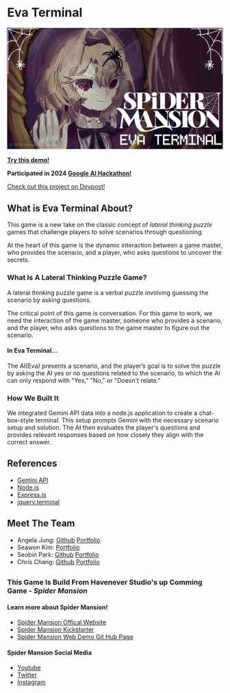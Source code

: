 # Eva Terminal

![Eva Terminal banner](assets/eva_terminal_banner_v2.jpg)

[**Try this demo!**](https://eva-terminal-demo.onrender.com/)

**Participated in 2024 [Google AI Hackathon!](https://googleai.devpost.com/)**

[Check out this project on Devpost!](https://devpost.com/software/spider-mansion)

## What is Eva Terminal About?
This game is a new take on the classic concept of *lateral thinking puzzle* games that challenge players to solve scenarios through questioning. 

At the heart of this game is the dynamic interaction between a game master, who provides the scenario, and a player, who asks questions to uncover the secrets.

### What Is A Lateral Thinking Puzzle Game?
A lateral thinking puzzle game is a verbal puzzle involving guessing the scenario by asking questions. 

The critical point of this game is conversation. For this game to work, we need the interaction of the game master, someone who provides a scenario, and the player, who asks questions to the game master to figure out the scenario. 

#### In Eva Terminal...
The AI(Eva) presents a scenario, and the player’s goal is to solve the puzzle by asking the AI yes or no questions related to the scenario, to which the AI can only respond with "Yes," "No," or "Doesn't relate."

### How We Built It
We integrated Gemini API data into a node.js application to create a chat-box-style terminal. This setup prompts Gemini with the necessary scenario setup and solution. The AI then evaluates the player's questions and provides relevant responses based on how closely they align with the correct answer.

## References
* [Gemini API](https://ai.google.dev/)
* [Node.js](https://nodejs.org/)
* [Express.js](https://expressjs.com/)
* [jquery.terminal](https://github.com/jcubic/jquery.terminal)

##
## Meet The Team
* Angela Jung: [Github](https://github.com/jjekak) [Portfolio](https://angelajung.cargo.site/)
* Seawon Kim: [Portfolio](https://c1portfolio.cargo.site/)
* Seobin Park: [Github](https://github.com/bunnybini) [Portfolio](https://binibunny.com/)
* Chris Chang: [Github]() [Portfolio](https://chrisc.bio/)

##
### This Game Is Build From Havenever Studio's up Comming Game - *Spider Mansion*

#### Learn more about Spider Mansion!
* [Spider Mansion Offical Website](https://spidermansion.cargo.site/)
* [Spider Mansion Kickstarter](https://www.kickstarter.com/projects/havenever/spider-mansion)
* [Spider Mansion Web Demo Git Hub Page](https://github.com/chanc245/SpiderMansionWebDemo)

#### Spider Mansion Social Media
* [Youtube](https://www.youtube.com/@SpiderMansionOffical)
* [Twitter](https://twitter.com/i/flow/login?redirect_after_login=%2Fspiderm4nsion)
* [Instagram](https://www.instagram.com/spidermansion.official/)
